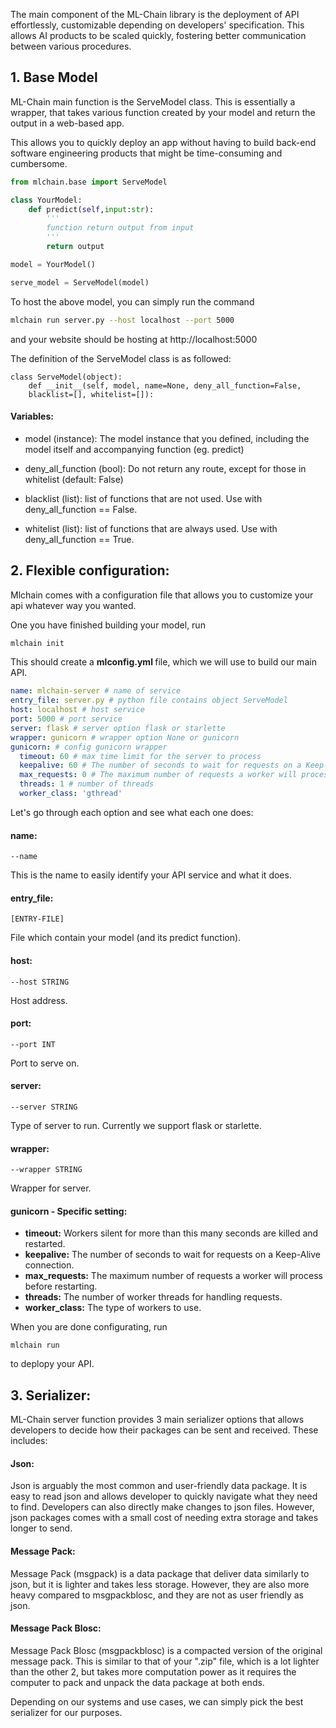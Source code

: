 The main component of the ML-Chain library is the deployment of API effortlessly, 
customizable depending on developers' specification. This allows AI products to be scaled 
quickly, fostering better communication between various procedures.


## 1. Base Model

ML-Chain main function is the ServeModel class. This is essentially a wrapper, that
 takes various function created by your model and return the output in a web-based 
app.

This allows you to quickly deploy an app without having to build back-end software engineering 
products that might be time-consuming and cumbersome.

```python
from mlchain.base import ServeModel

class YourModel:
    def predict(self,input:str):
        '''
        function return output from input
        '''
        return output

model = YourModel()

serve_model = ServeModel(model)
```

To host the above model, you can simply run the command

```bash
mlchain run server.py --host localhost --port 5000
```

and your website should be hosting at http://localhost:5000

The definition of the ServeModel class is as followed:

```
class ServeModel(object):
    def __init__(self, model, name=None, deny_all_function=False, 
    blacklist=[], whitelist=[]):
```

#### Variables:

- model (instance): The model instance that you defined, including the model itself and 
accompanying function (eg. predict)

- deny_all_function (bool): Do not return any route, except for those in whitelist
(default: False)

- blacklist (list): list of functions that are not used. Use with deny_all_function == False.

- whitelist (list): list of functions that are always used. Use with deny_all_function == True.

## 2. Flexible configuration:

Mlchain comes with a configuration file that allows you to customize your api whatever way you wanted. 

One you have finished building your model, run 

```bash
mlchain init
```
This should create a <b> mlconfig.yml </b> file, which we will use to build our main API. 


```yaml
name: mlchain-server # name of service
entry_file: server.py # python file contains object ServeModel
host: localhost # host service
port: 5000 # port service
server: flask # server option flask or starlette  
wrapper: gunicorn # wrapper option None or gunicorn
gunicorn: # config gunicorn wrapper
  timeout: 60 # max time limit for the server to process
  keepalive: 60 # The number of seconds to wait for requests on a Keep-Alive connection.
  max_requests: 0 # The maximum number of requests a worker will process before restarting.
  threads: 1 # number of threads
  worker_class: 'gthread'
```

Let's go through each option and see what each one does:

#### name:
```--name```

This is the name to easily identify your API service and what it does.

#### entry_file:
```[ENTRY-FILE]```

File which contain your model (and its predict function).

#### host:
```--host STRING```

Host address.

#### port:
```--port INT```

Port to serve on.

#### server:
```--server STRING```

Type of server to run. Currently we support flask or starlette.

#### wrapper:
```--wrapper STRING```

Wrapper for server.

#### gunicorn - Specific setting:

- <b> timeout:</b> Workers silent for more than this many seconds are killed and restarted.
- <b> keepalive:</b> The number of seconds to wait for requests on a Keep-Alive connection.
- <b> max_requests:</b> The maximum number of requests a worker will process before restarting.
- <b> threads:</b> The number of worker threads for handling requests.
- <b> worker_class:</b> The type of workers to use.

When you are done configurating, run

```
mlchain run
```

to deplopy your API.

## 3. Serializer:

ML-Chain server function provides 3 main serializer options that allows developers to decide 
how their packages can be sent and received. These includes:

#### Json:
Json is arguably the most common and user-friendly data package. It is easy to read json and allows 
developer to quickly navigate what they need to find. Developers can also directly make changes to json files.
However, json packages comes with a small cost of needing extra storage and takes longer to send.

#### Message Pack:

Message Pack (msgpack) is a data package that deliver data similarly to 
json, but it is lighter and takes less storage. However, they are also more heavy compared to msgpackblosc, and 
they are not as user friendly as json.

#### Message Pack Blosc:
Message Pack Blosc (msgpackblosc) is a compacted version of the original message pack. This is similar to that of your ".zip" file,
which is a lot lighter than the other 2, but takes more computation power as it requires the computer to pack and unpack 
the data package at both ends. 

Depending on our systems and use cases, we can simply pick the best serializer for our purposes. 